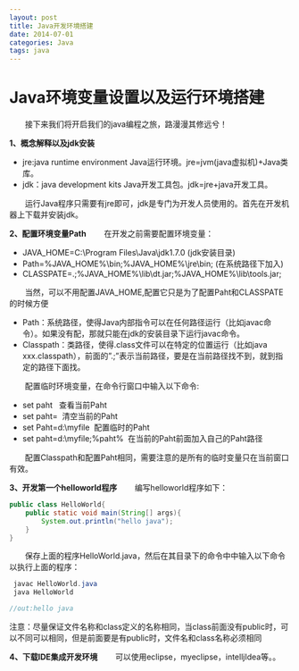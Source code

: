 ```yaml
---
layout: post
title: Java开发环境搭建
date: 2014-07-01
categories: Java
tags: java
---
```

# Java环境变量设置以及运行环境搭建

　　接下来我们将开启我们的java编程之旅，路漫漫其修远兮！

**1、概念解释以及jdk安装**

- jre:java runtime environment Java运行环境。jre=jvm(java虚拟机)+Java类库。
- jdk：java development kits Java开发工具包。jdk=jre+java开发工具。

　　运行Java程序只需要有jre即可，jdk是专门为开发人员使用的。首先在开发机器上下载并安装jdk。

**2、配置环境变量Path**
　　在开发之前需要配置环境变量：

- JAVA_HOME=C:\Program Files\Java\jdk1.7.0 (jdk安装目录)
- Path=%JAVA_HOME%\bin;%JAVA_HOME%\jre\bin; (在系统路径下加入)
- CLASSPATE=.;%JAVA_HOME%\lib\dt.jar;%JAVA_HOME%\lib\tools.jar;

　　当然，可以不用配置JAVA_HOME,配置它只是为了配置Paht和CLASSPATE的时候方便

- Path：系统路径，使得Java内部指令可以在任何路径运行（比如javac命令）。如果没有配，那就只能在jdk的安装目录下运行javac命令。
- Classpath：类路径，使得.class文件可以在特定的位置运行（比如java xxx.classpath），前面的”.;”表示当前路径，要是在当前路径找不到，就到指定的路径下面找。

　　配置临时环境变量，在命令行窗口中输入以下命令:

- set paht   查看当前Paht
- set paht=  清空当前的Paht
- set Paht=d:\myfile  配置临时的Paht
- set paht=d:\myfile;%paht%  在当前的Paht前面加入自己的Paht路径

　　配置Classpath和配置Paht相同，需要注意的是所有的临时变量只在当前窗口有效。

**3、开发第一个helloworld程序**
　　编写helloworld程序如下：

```java
public class HelloWorld{
    public static void main(String[] args){
        System.out.println("hello java");
    }
}
```

　　保存上面的程序HelloWorld.java，然后在其目录下的命令中中输入以下命令以执行上面的程序：

```java
 javac HelloWorld.java
 java HelloWorld

//out:hello java
```

注意：尽量保证文件名称和class定义的名称相同，当class前面没有public时，可以不同可以相同，但是前面要是有public时，文件名和class名称必须相同

**4、下载IDE集成开发环境**
　　可以使用eclipse，myeclipse，intelljIdea等。。
